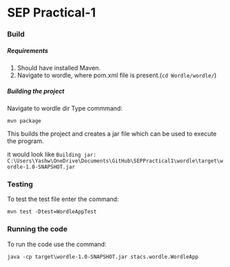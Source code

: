 # SEP Practical-1

### Build

##### Requirements

1. Should have installed Maven.
2. Navigate to wordle, where pom.xml file is present.(`cd Wordle/wordle/`)

##### Building the project
Navigate to wordle dir
Type commmand: 
```
mvn package
```
This builds the project and creates a jar file which can be used to execute the program.

it would look like `Building jar: C:\Users\Yashw\OneDrive\Documents\GitHub\SEPPractical1\wordle\target\wordle-1.0-SNAPSHOT.jar`

### Testing

To test the test file enter the command: 
```
mvn test -Dtest=WordleAppTest
```
### Running the code

To run the code use the command: 
```
java -cp target\wordle-1.0-SNAPSHOT.jar stacs.wordle.WordleApp
```
